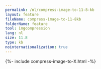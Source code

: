 ```yaml
---
permalink: /nl/compress-image-to-11-8-kb
layout: feature
fileName: compress-image-to-11-8kb
folderName: feature
tool: imgcompression
lang: nl
size: 11.8
type: kb
nointernationalization: true
---
```

{%- include compress-image-to-X.html -%}
      